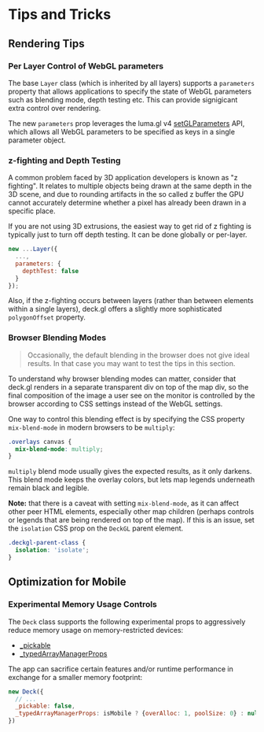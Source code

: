 # Tips and Tricks


## Rendering Tips

### Per Layer Control of WebGL parameters

The base `Layer` class (which is inherited by all layers) supports a `parameters` property that allows applications to specify the state of WebGL parameters such as blending mode, depth testing etc. This can provide signigicant extra control over rendering.

The new `parameters` prop leverages the luma.gl v4 [setGLParameters](https://github.com/visgl/luma.gl/blob/8.5-release/modules/gltools/docs/api-reference/parameter-setting.md) API, which allows all WebGL parameters to be specified as keys in a single parameter object.


### z-fighting and Depth Testing

A common problem faced by 3D application developers is known as "z fighting". It relates to multiple objects being drawn at the same depth in the 3D scene, and due to rounding artifacts in the so called z buffer the GPU cannot accurately determine whether a pixel has already been drawn in a specific place.

If you are not using 3D extrusions, the easiest way to get rid of z fighting is typically just to turn off depth testing. It can be done globally or per-layer.

```js
new ...Layer({
  ...,
  parameters: {
    depthTest: false
  }
});
```

Also, if the z-fighting occurs between layers (rather than between elements within a single layers), deck.gl offers a slightly more sophisticated `polygonOffset` property.


### Browser Blending Modes

> Occasionally, the default blending in the browser does not give ideal results. In that case you may want to test the tips in this section.

To understand why browser blending modes can matter, consider that deck.gl renders in a separate transparent div on top of the map div, so the final composition of the image a user see on the monitor is controlled by the browser according to CSS settings instead of the WebGL settings.

One way to control this blending effect is by specifying the CSS property `mix-blend-mode` in modern browsers to be `multiply`:

```css
.overlays canvas {
  mix-blend-mode: multiply;
}
```

`multiply` blend mode usually gives the expected results, as it only darkens. This blend mode keeps the overlay colors, but lets map legends underneath remain black and legible.

**Note:** that there is a caveat with setting `mix-blend-mode`, as it can affect other peer HTML elements, especially other map children (perhaps controls or legends that are being rendered on top of the map).
If this is an issue, set the `isolation` CSS prop on the `DeckGL` parent element.

```css
.deckgl-parent-class {
  isolation: 'isolate';
}
```

## Optimization for Mobile

### Experimental Memory Usage Controls

The `Deck` class supports the following experimental props to aggressively reduce memory usage on memory-restricted devices:

- [_pickable](../api-reference/core/deck.md#_pickable)
- [_typedArrayManagerProps](../api-reference/core/deck.md#_typedArrayManagerProps)

The app can sacrifice certain features and/or runtime performance in exchange for a smaller memory footprint:

```js
new Deck({
  // ...
  _pickable: false,
  _typedArrayManagerProps: isMobile ? {overAlloc: 1, poolSize: 0} : null
})
```
